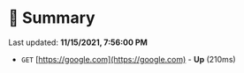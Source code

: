 # 📖 Summary
Last updated: **11/15/2021, 7:56:00 PM**

- `GET` [https://google.com](https://google.com) - **Up** (210ms)
